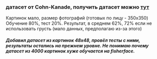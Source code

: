 ### датасет от Cohn-Kanade, получить датасет можно [тут](http://www.consortium.ri.cmu.edu/ckagree/)
Картинок мало, размер фотографий (готовых по лицу - 350x350)
Обучение 80%, тест 20%. Результат, в среднем 62%, 72% если не использовать грусть (мало данных, предполагаю из-за этого)

##### Добавил датасет из картинок 48x48, провёл тесты с ними, результаты остались на прежнем уровне. Не понимаю почему датасет из 4000 картинок хуже обучается на fisherface.